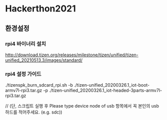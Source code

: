 # Hackerthon2021

## 환경설정
### rpi4 바이너리 설치
http://download.tizen.org/releases/milestone/tizen/unified/tizen-unified_20210513.3/images/standard/

### rpi4 설정 가이드
 ./tizenspk_burn_sdcard_rpi.sh -b ./tizen-unified_20200326.1_iot-boot-armv7l-rpi3.tar.gz -p ./tizen-unified_20200326.1_iot-headed-3parts-armv7l-rpi3.tar.gz

 // (단, 스크립트 실행 후 Please type device node of usb 항목에서 꼭 본인의 usb 하드를 적어주세요. (e.g. sdc))




